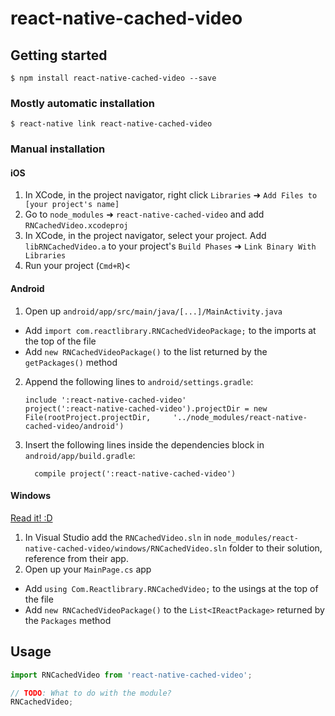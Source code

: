 
# react-native-cached-video

## Getting started

`$ npm install react-native-cached-video --save`

### Mostly automatic installation

`$ react-native link react-native-cached-video`

### Manual installation


#### iOS

1. In XCode, in the project navigator, right click `Libraries` ➜ `Add Files to [your project's name]`
2. Go to `node_modules` ➜ `react-native-cached-video` and add `RNCachedVideo.xcodeproj`
3. In XCode, in the project navigator, select your project. Add `libRNCachedVideo.a` to your project's `Build Phases` ➜ `Link Binary With Libraries`
4. Run your project (`Cmd+R`)<

#### Android

1. Open up `android/app/src/main/java/[...]/MainActivity.java`
  - Add `import com.reactlibrary.RNCachedVideoPackage;` to the imports at the top of the file
  - Add `new RNCachedVideoPackage()` to the list returned by the `getPackages()` method
2. Append the following lines to `android/settings.gradle`:
  	```
  	include ':react-native-cached-video'
  	project(':react-native-cached-video').projectDir = new File(rootProject.projectDir, 	'../node_modules/react-native-cached-video/android')
  	```
3. Insert the following lines inside the dependencies block in `android/app/build.gradle`:
  	```
      compile project(':react-native-cached-video')
  	```

#### Windows
[Read it! :D](https://github.com/ReactWindows/react-native)

1. In Visual Studio add the `RNCachedVideo.sln` in `node_modules/react-native-cached-video/windows/RNCachedVideo.sln` folder to their solution, reference from their app.
2. Open up your `MainPage.cs` app
  - Add `using Com.Reactlibrary.RNCachedVideo;` to the usings at the top of the file
  - Add `new RNCachedVideoPackage()` to the `List<IReactPackage>` returned by the `Packages` method


## Usage
```javascript
import RNCachedVideo from 'react-native-cached-video';

// TODO: What to do with the module?
RNCachedVideo;
```
  